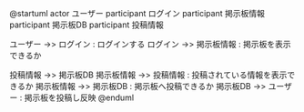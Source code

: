 @startuml
  actor ユーザー
  participant ログイン
  participant 掲示板情報
  participant 掲示板DB
  participant 投稿情報
 
  ユーザー ->> ログイン : ログインする
  ログイン ->> 掲示板情報 : 掲示板を表示できるか
 
  投稿情報 ->> 掲示板DB
 掲示板情報 ->> 投稿情報 : 投稿されている情報を表示できるか
  掲示板情報 ->> 掲示板DB    : 掲示板へ投稿できるか
  掲示板DB ->> ユーザー : 掲示板を投稿し反映
@enduml